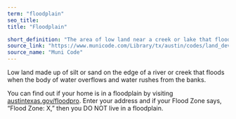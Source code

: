 ```yaml
---
term: "floodplain"
seo_title: 
title: "Floodplain"

short_definition: "The area of low land near a creek or lake that floods after rain or when water overflows."
source_link: "https://www.municode.com/Library/tx/austin/codes/land_development_code?nodeId=TIT25LADE_CH25-7DR_ART1GEPR_S25-7-2DE"
source_name: "Muni Code"
---
```

Low land made up of silt or sand on the edge of a river or creek that floods when the body of water overflows and water rushes from the banks.

You can find out if your home is in a floodplain by visiting [austintexas.gov/floodpro](http://austintexas.gov/floodpro/). Enter your address and if your Flood Zone says, “Flood Zone: X,” then you DO NOT live in a floodplain.
